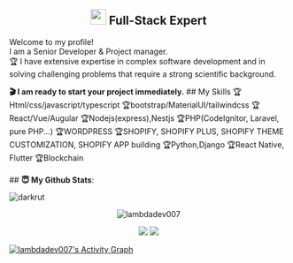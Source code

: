 <h2 align="center"><img src="https://media.giphy.com/media/hvRJCLFzcasrR4ia7z/giphy.gif" width="28"> Full-Stack Expert</h2>
  Welcome to my profile!<br>
  I am a Senior Developer & Project manager.<br>
  🏆 I have extensive expertise in complex software development and in solving challenging problems that require a strong scientific background.</p>
</p>
<b> 🎬 I am ready to start your project immediately.</b>
## My Skills 
🏆Html/css/javascript/typescript
🏆bootstrap/MaterialUI/tailwindcss
🏆React/Vue/Augular
🏆Nodejs(express),Nestjs
🏆PHP(CodeIgnitor, Laravel, pure PHP...)
🏆WORDPRESS
🏆SHOPIFY, SHOPIFY PLUS,  SHOPIFY THEME CUSTOMIZATION,  SHOPIFY APP building
🏆Python,Django
🏆React Native, Flutter
🏆Blockchain
<br><br>
## <b>😇 My Github Stats</b>:
<p align="left"><img src="https://komarev.com/ghpvc/?username=lambdadev007&label=Profile%20views&color=0e75b6&style=flat" alt="darkrut" /> </p>
<p align="center" style="margin-bottom: 10px;"><img src="https://github-profile-trophy.vercel.app/?username=lambdadev007&column=7&theme=onedark" alt="lambdadev007" /></p>
<p align="center">
  <img src = "https://github-readme-stats.vercel.app/api?username=lambdadev007&show_icons=true&include_all_commits=true&count_private=true&theme=tokyonight"> 
  <img src = "https://github-readme-stats.vercel.app/api/top-langs/?username=lambdadev007&langs_count=8&layout=compact&theme=tokyonight&include_all_commits=true">
</p>
<a href="https://github.com/lambdadev007">
  <img alt="lambdadev007's Activity Graph" src="https://activity-graph.herokuapp.com/graph?username=lambdadev007&bg_color=22222E&color=DDDD66&line=00FFFF&point=0000FF"/>
</a>
  
</p>
</details>
